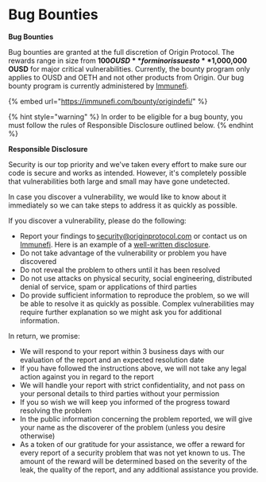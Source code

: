 # Bug Bounties

**Bug Bounties**

Bug bounties are granted at the full discretion of Origin Protocol. The rewards range in size from **$100 OUSD** for minor issues to **$1,000,000 OUSD** for major critical vulnerabilities. Currently, the bounty program only applies to OUSD and OETH and not other products from Origin. Our bug bounty program is currently administered by [Immunefi](https://immunefi.com/bounty/origindefi/).&#x20;

{% embed url="https://immunefi.com/bounty/origindefi/" %}

{% hint style="warning" %}
In order to be eligible for a bug bounty, you must follow the rules of Responsible Disclosure outlined below.
{% endhint %}

**Responsible Disclosure**

Security is our top priority and we've taken every effort to make sure our code is secure and works as intended. However, it's completely possible that vulnerabilities both large and small may have gone undetected.

In case you discover a vulnerability, we would like to know about it immediately so we can take steps to address it as quickly as possible.

If you discover a vulnerability, please do the following:

* Report your findings to [security@originprotocol.com](mailto:security@originprotocol.com) or contact us on [Immunefi](https://immunefi.com/bounty/origindefi/). Here is an example of a [well-written disclosure](https://gist.github.com/DanielVF/66f459da88804d1fd917c47576c68523).
* Do not take advantage of the vulnerability or problem you have discovered
* Do not reveal the problem to others until it has been resolved
* Do not use attacks on physical security, social engineering, distributed denial of service, spam or applications of third parties
* Do provide sufficient information to reproduce the problem, so we will be able to resolve it as quickly as possible. Complex vulnerabilities may require further explanation so we might ask you for additional information.

In return, we promise:

* We will respond to your report within 3 business days with our evaluation of the report and an expected resolution date
* If you have followed the instructions above, we will not take any legal action against you in regard to the report
* We will handle your report with strict confidentiality, and not pass on your personal details to third parties without your permission
* If you so wish we will keep you informed of the progress toward resolving the problem
* In the public information concerning the problem reported, we will give your name as the discoverer of the problem (unless you desire otherwise)
* As a token of our gratitude for your assistance, we offer a reward for every report of a security problem that was not yet known to us. The amount of the reward will be determined based on the severity of the leak, the quality of the report, and any additional assistance you provide.
